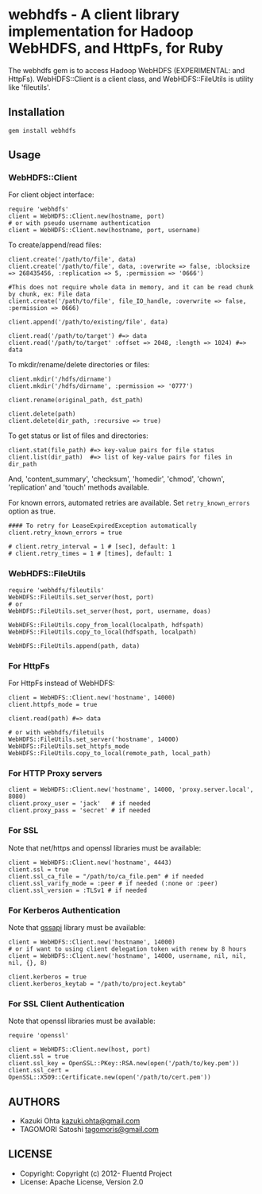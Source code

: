 # webhdfs - A client library implementation for Hadoop WebHDFS, and HttpFs, for Ruby

The webhdfs gem is to access Hadoop WebHDFS (EXPERIMENTAL: and HttpFs). WebHDFS::Client is a client class, and WebHDFS::FileUtils is utility like 'fileutils'.

## Installation

    gem install webhdfs

## Usage

### WebHDFS::Client

For client object interface:

    require 'webhdfs'
    client = WebHDFS::Client.new(hostname, port)
    # or with pseudo username authentication
    client = WebHDFS::Client.new(hostname, port, username)

To create/append/read files:

    client.create('/path/to/file', data)
    client.create('/path/to/file', data, :overwrite => false, :blocksize => 268435456, :replication => 5, :permission => '0666')

    #This does not require whole data in memory, and it can be read chunk by chunk, ex: File data
    client.create('/path/to/file', file_IO_handle, :overwrite => false, :permission => 0666)

    client.append('/path/to/existing/file', data)
    
    client.read('/path/to/target') #=> data
    client.read('/path/to/target' :offset => 2048, :length => 1024) #=> data

To mkdir/rename/delete directories or files:

    client.mkdir('/hdfs/dirname')
    client.mkdir('/hdfs/dirname', :permission => '0777')
    
    client.rename(original_path, dst_path)
    
    client.delete(path)
    client.delete(dir_path, :recursive => true)

To get status or list of files and directories:

    client.stat(file_path) #=> key-value pairs for file status
    client.list(dir_path)  #=> list of key-value pairs for files in dir_path

And, 'content_summary', 'checksum', 'homedir', 'chmod', 'chown', 'replication' and 'touch' methods available.

For known errors, automated retries are available. Set `retry_known_errors` option as true.

    #### To retry for LeaseExpiredException automatically
    client.retry_known_errors = true
    
    # client.retry_interval = 1 # [sec], default: 1
    # client.retry_times = 1 # [times], default: 1

### WebHDFS::FileUtils

    require 'webhdfs/fileutils'
    WebHDFS::FileUtils.set_server(host, port)
    # or
    WebHDFS::FileUtils.set_server(host, port, username, doas)
    
    WebHDFS::FileUtils.copy_from_local(localpath, hdfspath)
    WebHDFS::FileUtils.copy_to_local(hdfspath, localpath)
    
    WebHDFS::FileUtils.append(path, data)

### For HttpFs

For HttpFs instead of WebHDFS:

    client = WebHDFS::Client.new('hostname', 14000)
    client.httpfs_mode = true
    
    client.read(path) #=> data
    
    # or with webhdfs/filetuils
    WebHDFS::FileUtils.set_server('hostname', 14000)
    WebHDFS::FileUtils.set_httpfs_mode
    WebHDFS::FileUtils.copy_to_local(remote_path, local_path)

### For HTTP Proxy servers

    client = WebHDFS::Client.new('hostname', 14000, 'proxy.server.local', 8080)
    client.proxy_user = 'jack'   # if needed
    client.proxy_pass = 'secret' # if needed

### For SSL

Note that net/https and openssl libraries must be available:

    client = WebHDFS::Client.new('hostname', 4443)
    client.ssl = true
    client.ssl_ca_file = "/path/to/ca_file.pem" # if needed
    client.ssl_varify_mode = :peer # if needed (:none or :peer)
    client.ssl_version = :TLSv1 # if needed

### For Kerberos Authentication

Note that [gssapi](https://github.com/zenchild/gssapi) library must be available:

    client = WebHDFS::Client.new('hostname', 14000)
    # or if want to using client delegation token with renew by 8 hours
    client = WebHDFS::Client.new('hostname', 14000, username, nil, nil, nil, {}, 8)

    client.kerberos = true
    client.kerberos_keytab = "/path/to/project.keytab"

### For SSL Client Authentication

Note that openssl libraries must be available:

    require 'openssl'
    
    client = WebHDFS::Client.new(host, port)
    client.ssl = true
    client.ssl_key = OpenSSL::PKey::RSA.new(open('/path/to/key.pem'))
    client.ssl_cert = OpenSSL::X509::Certificate.new(open('/path/to/cert.pem'))

## AUTHORS

* Kazuki Ohta <kazuki.ohta@gmail.com>
* TAGOMORI Satoshi <tagomoris@gmail.com>

## LICENSE

* Copyright: Copyright (c) 2012- Fluentd Project
* License: Apache License, Version 2.0
